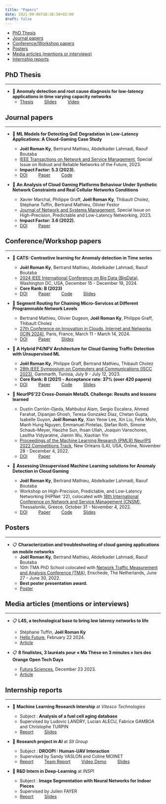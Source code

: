 ```yaml
---
title: "Papers"
date: 2021-09-06T18:36:50+02:00
draft: false
---
```

- [PhD Thesis](#phd-thesis)
- [Journal papers](#journal-papers)
- [Conference/Workshop papers](#conferenceworkshop-papers)
- [Posters](#posters)
- [Media articles (mentions or interviews)](#media-articles-mentions-or-interviews)
- [Internship reports](#internship-reports)

## PhD Thesis
---
- :page_with_curl: **Anomaly detection and root cause diagnosis for low-latency applications in time varying capacity networks**
  - [Thesis](#) &nbsp; &nbsp; &nbsp; &nbsp; [Slides](../../files/presentation/Slides_PhD.pdf)  &nbsp; &nbsp; &nbsp; &nbsp; [Video](https://youtube.com/live/X4MV3N0c6Ho)



## Journal papers
---
- :page_with_curl: **ML Models for Detecting QoE Degradation in Low-Latency Applications: A Cloud-Gaming Case Study**
  - **Joël Roman Ky**, Bertrand Mathieu, Abdelkader Lahmadi, Raouf Boutaba
  - [IEEE Transactions on Network and Service Management](https://ieeexplore.ieee.org/xpl/RecentIssue.jsp?punumber=4275028), Special Issue on Robust and Reliable Networks of the Future, 2023. 
  - **Impact Factor: 5.3 (2023).**
  - [DOI](https://doi.org/10.1109/TNSM.2023.3293806) &nbsp; &nbsp; &nbsp; &nbsp; [Paper](https://hal.science/hal-04160235/) &nbsp; &nbsp; &nbsp; &nbsp; [Code](https://github.com/joelromanky/unsupervised-ml-ad-qoe-deg)


- :page_with_curl: **An Analysis of Cloud Gaming Platforms Behaviour Under Synthetic Network Constraints and Real Cellular Networks Conditions**
  - Xavier Marchal, Philippe Graff, **Joël Roman Ky**, Thibault Cholez, Stéphane Tuffin, Bertrand Mathieu, Olivier Festor
  - [Journal of Network and Systems Management](https://www.springer.com/journal/10922), Special Issue on High-Precision, Predictable and Low-Latency Networking, 2023. 
  - **Impact Factor: 3.6 (2022).**
  - [DOI](https://doi.org/10.1007/s10922-023-09720-9) &nbsp; &nbsp; &nbsp; &nbsp; [Paper](https://hal.inria.fr/hal-04050288/)


## Conference/Workshop papers
---

- :page_with_curl: **CATS: Contrastive learning for Anomaly detection in Time series**
  -  **Joël Roman Ky**, Bertrand Mathieu, Abdelkader Lahmadi, Raouf Boutaba
  - [ 2024 IEEE International Conference on Big Data (BigData)](https://bigdataieee.org/BigData2024), Washington DC, USA, December 15 - December 18, 2024. 
  -  **Core Rank: B (2023)**
  - [DOI](https://doi.org/10.1109/BigData62323.2024.10825476) &nbsp; &nbsp; &nbsp; &nbsp; [Paper](https://hal.science/hal-04881349) &nbsp; &nbsp; &nbsp; &nbsp; [Code](https://github.com/joelromanky/cats)  &nbsp; &nbsp; &nbsp; &nbsp; [Slides](../../files/presentation/Slides_BigData24.pdf)

- :page_with_curl: **Segment Routing for Chaining Micro-Services at Different Programmable Network Levels**
  -  Bertrand Mathieu, Olivier Dugeon, **Joël Roman Ky**, Philippe Graff, Thibault Cholez
  - [ 27th Conference on Innovation in Clouds, Internet and Networks (ICIN 2024)](https://www.icin-conference.org/2024), Paris, France, March 11 - March 14, 2024. 
  - [DOI](https://doi.org/10.1109/ICIN60470.2024.10494472) &nbsp; &nbsp; &nbsp; &nbsp; [Paper](https://hal.science/hal-04544951/) &nbsp; &nbsp; &nbsp; &nbsp; [Slides](../../files/presentation/Slides_ICIN24.pdf)

- :page_with_curl: **A Hybrid P4/NFV Architecture for Cloud Gaming Traffic Detection with Unsupervised ML**
  - **Joël Roman Ky**, Philippe Graff, Bertrand Mathieu, Thibault Cholez
  - [28th IEEE Symposium on Computers and Communications (ISCC 2023)](https://2023.ieee-iscc.org/), Gammarth, Tunisia, July 9 - July 12, 2023. 
  - **Core Rank: B (2021) - Acceptance rate: 37% (over 420 papers)**
  - [DOI](https://doi.org/10.1109/ISCC58397.2023.10217863) &nbsp; &nbsp; &nbsp; &nbsp; [Paper](https://hal.science/hal-04130096) &nbsp; &nbsp; &nbsp; &nbsp; [Code](https://github.com/mosaico-anr/P4_NFV_CG_Detector) &nbsp; &nbsp; &nbsp; &nbsp; [Slides](../../files/presentation/Slides_ISCC23.pdf)

- :page_with_curl: **NeurIPS’22 Cross-Domain MetaDL Challenge: Results and lessons learned**
  - Dustin Carrión-Ojeda, Mahbubul Alam, Sergio Escalera, Ahmed Farahat, Dipanjan Ghosh, Teresa Gonzalez Diaz, Chetan Gupta, Isabelle Guyon, **Joël Roman Ky**, Xian Yeow Lee, Xin Liu, Felix Mohr, Manh Hung Nguyen, Emmanuel Pintelas, Stefan Roth, Simone Schaub-Meyer, Haozhe Sun, Ihsan Ullah, Joaquin Vanschoren, Lasitha Vidyaratne, Jiamin Wu, Xiaotian Yin
  - [Proceedings of the Machine Learning Research (PMLR) NeurIPS 2022 Competitions Track](https://neurips.cc/virtual/2022/competition/50082), New Orleans (LA), USA, Online, November 28 - December 4, 2022. 
  - [DOI](https://proceedings.mlr.press/v220/carrion-ojeda22a.html) &nbsp; &nbsp; &nbsp; &nbsp; [Paper](https://proceedings.mlr.press/v220/carrion-ojeda22a/carrion-ojeda22a.pdf) &nbsp; &nbsp; &nbsp; &nbsp;


- :page_with_curl: **Assessing Unsupervised Machine Learning solutions for Anomaly Detection in Cloud Gaming**
  - **Joël Roman Ky**, Bertrand Mathieu, Abdelkader Lahmadi, Raouf Boutaba
  - Workshop on High-Precision, Predictable, and Low-Latency Networking (HiPNet '22), colocated with [18th International Conference on Network and Service Management (CNSM)](http://www.cnsm-conf.org/2022/), Thessaloniki, Greece, October 31 - November 4, 2022.
  - [DOI](https://doi.org/10.23919/CNSM55787.2022.9964533) &nbsp; &nbsp; &nbsp; &nbsp; [Paper](https://hal.science/hal-03884367/) &nbsp; &nbsp; &nbsp; &nbsp; [Code](https://github.com/joelromanky/cg-ano-detect-eval) &nbsp; &nbsp; &nbsp; &nbsp; [Slides](../../files/presentation/Slides_HiPNet22.pdf)


## Posters
---

- :clipboard:  **Characterization and troubleshooting of cloud gaming applications on mobile networks**
  -  **Joël Roman Ky**, Bertrand Mathieu, Abdelkader Lahmadi, Raouf Boutaba
  -  10th TMA PhD School colocated with [Network Traffic Measurement and Analysis Conference  (TMA)](https://tma.ifip.org/2022/), Enschede, The Netherlands, June 27 - June 30, 2022.
  -  **Best poster presentation award.**
  -  [Poster](https://hal.science/hal-03878114/)


## Media articles (mentions or interviews)
---

- :clipboard: **L4S, a technological base to bring low latency networks to life**
  - Stéphane Tuffin, **Joël Roman Ky**
  - [Hello Future](https://hellofuture.orange.com/), February 22 2024.
  - [Article](https://hellofuture.orange.com/en/l4s-a-technological-base-to-bring-low-latency-networks-to-life/)

- :clipboard: **8 finalistes, 3 lauréats pour « Ma Thèse en 3 minutes » lors des Orange Open Tech Days**
  - [Futura Sciences](https://www.futura-sciences.com/), December 23 2023.
  - [Article](https://www.futura-sciences.com/tech/actualites/technologie-8-finalistes-3-laureats-these-3-minutes-lors-orange-open-tech-days-109894/)


## Internship reports
---

- :bookmark_tabs: **Machine Learning Research Intership** at *Vitesco Technologies*  
  - Subject : **Analysis of a fuel cell aging database**
  - Supervised by Ludovic LANDRY, Lucian ALECU, Fabrice GAMBOA and Christophe TURPIN
  - <a href="../../files/papers/Rapport_PFE.pdf" target="_blank">Report</a> &nbsp; &nbsp; &nbsp; &nbsp;
    <a href="../../files/presentation/Slides_PFE.pdf" target="_blank">Slides</a>


- :bookmark_tabs: **Research project in AI** at *SII Group*  
  - Subject : **DROOPI : Human-UAV Interaction**
  - Supervised by Sandy VASLON and Coline MOINET
  - <a href="../../files/papers/Rapport_SII.pdf" target="_blank">Report</a> &nbsp; &nbsp; &nbsp; &nbsp;
<a href="../../files/papers/Rapport_SII_team.pdf" target="_blank">Team Report</a> &nbsp; &nbsp; &nbsp; &nbsp;
<a href="https://www.linkedin.com/posts/sii_intelligenceartificielle-innovation-drone-activity-6788763304803221505-IGlW" target="_blank">Video Demo</a> &nbsp; &nbsp; &nbsp; &nbsp;
<a href="../../files/presentation/Slides_SII.pdf" target="_blank">Slides</a>


- :bookmark_tabs: **R&D Intern in Deep-Learning** at *INSPI*
  - Subject : **Image Segmentation with Neural Networks for Indoor Pieces**
  - Supervised by Julien FAYER
  - <a href="../../files/papers/Abstract_INSPI.pdf" target="_blank">Report</a> &nbsp; &nbsp; &nbsp; &nbsp;
<a href="../../files/presentation/Slides_INSPI.pdf" target="_blank">Slides</a>
